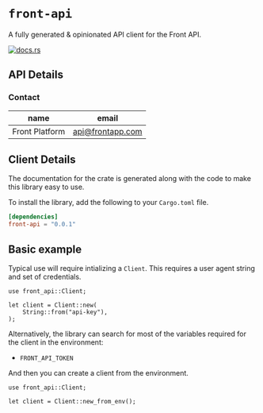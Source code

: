 # `front-api`

A fully generated & opinionated API client for the Front API.

[![docs.rs](https://docs.rs/front-api/badge.svg)](https://docs.rs/front-api)

## API Details





### Contact


| name | email |
|----|----|
| Front Platform | api@frontapp.com |



## Client Details



The documentation for the crate is generated
along with the code to make this library easy to use.


To install the library, add the following to your `Cargo.toml` file.

```toml
[dependencies]
front-api = "0.0.1"
```

## Basic example

Typical use will require intializing a `Client`. This requires
a user agent string and set of credentials.

```rust,no_run
use front_api::Client;

let client = Client::new(
    String::from("api-key"),
);
```

Alternatively, the library can search for most of the variables required for
the client in the environment:

- `FRONT_API_TOKEN`

And then you can create a client from the environment.

```rust,no_run
use front_api::Client;

let client = Client::new_from_env();
```
